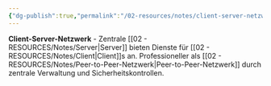 ```yaml
---
{"dg-publish":true,"permalink":"/02-resources/notes/client-server-netzwerk/","tags":["netzwerk/topologie","netzwerk/organisation"],"noteIcon":"","updated":"2025-08-27T15:03:19.873+02:00"}
---
```



**Client-Server-Netzwerk** - Zentrale [[02 - RESOURCES/Notes/Server\|Server]] bieten Dienste für [[02 - RESOURCES/Notes/Client\|Client]]s an.
Professioneller als [[02 - RESOURCES/Notes/Peer-to-Peer-Netzwerk\|Peer-to-Peer-Netzwerk]] durch zentrale Verwaltung und Sicherheitskontrollen.